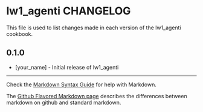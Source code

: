 lw1_agenti CHANGELOG
====================

This file is used to list changes made in each version of the lw1_agenti cookbook.

0.1.0
-----
- [your_name] - Initial release of lw1_agenti

- - -
Check the [Markdown Syntax Guide](http://daringfireball.net/projects/markdown/syntax) for help with Markdown.

The [Github Flavored Markdown page](http://github.github.com/github-flavored-markdown/) describes the differences between markdown on github and standard markdown.
